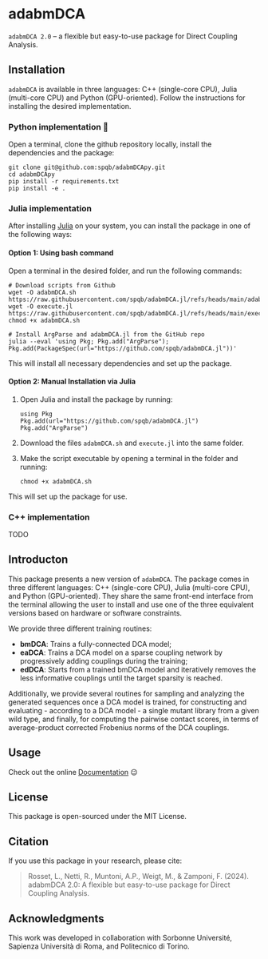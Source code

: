 # adabmDCA
`adabmDCA 2.0` – a flexible but easy-to-use package for Direct Coupling Analysis.

## Installation

`adabmDCA` is available in three languages: C++ (single-core CPU), Julia (multi-core CPU) and Python (GPU-oriented). Follow the instructions for installing the desired implementation.

### Python implementation :snake:
Open a terminal, clone the github repository locally, install the dependencies and the package:

```{bash}
git clone git@github.com:spqb/adabmDCApy.git
cd adabmDCApy
pip install -r requirements.txt
pip install -e .
```

### Julia implementation
After installing [Julia](https://julialang.org/downloads/) on your system, you can install the package in one of the following ways:

#### Option 1: Using bash command
Open a terminal in the desired folder, and run the following commands:

```{bash}
# Download scripts from Github
wget -O adabmDCA.sh https://raw.githubusercontent.com/spqb/adabmDCA.jl/refs/heads/main/adabmDCA.sh
wget -O execute.jl https://raw.githubusercontent.com/spqb/adabmDCA.jl/refs/heads/main/execute.jl
chmod +x adabmDCA.sh

# Install ArgParse and adabmDCA.jl from the GitHub repo
julia --eval 'using Pkg; Pkg.add("ArgParse"); Pkg.add(PackageSpec(url="https://github.com/spqb/adabmDCA.jl"))'
```
This will install all necessary dependencies and set up the package.

#### Option 2: Manual Installation via Julia

1.  Open Julia and install the package by running:
    ```{Julia}
    using Pkg
    Pkg.add(url="https://github.com/spqb/adabmDCA.jl")
    Pkg.add("ArgParse")
    ```
2.  Download the files `adabmDCA.sh` and `execute.jl` into the same folder.

3.  Make the script executable by opening a terminal in the folder and running:
    ```{bash}
    chmod +x adabmDCA.sh
    ```
This will set up the package for use.

### C++ implementation
TODO

## Introducton
This package presents a new version of `adabmDCA`. The package comes in three different languages: C++ (single-core CPU), Julia (multi-core CPU), and Python (GPU-oriented). They share the same front-end interface from the terminal allowing the user to install and use one of the three equivalent versions based on hardware or software constraints.

We provide three different training routines:
- **bmDCA**: Trains a fully-connected DCA model;
- **eaDCA**: Trains a DCA model on a sparse coupling network by progressively adding couplings during the training;
- **edDCA**: Starts from a trained bmDCA model and iteratively removes the less informative couplings until the target sparsity is reached.

Additionally, we provide several routines for sampling and analyzing the generated sequences once a DCA model is trained, for constructing and evaluating - according to a DCA model - a single mutant library from a given wild type, and finally, for computing the pairwise contact scores, in terms of average-product corrected Frobenius norms of the DCA couplings.

## Usage
Check out the online [Documentation](https://spqb.github.io/adabmDCApy) :wink:

## License

This package is open-sourced under the MIT License.

## Citation

If you use this package in your research, please cite:

> Rosset, L., Netti, R., Muntoni, A.P., Weigt, M., & Zamponi, F. (2024). adabmDCA 2.0: A flexible but easy-to-use package for Direct Coupling Analysis.

## Acknowledgments

This work was developed in collaboration with Sorbonne Université, Sapienza Università di Roma, and Politecnico di Torino.
